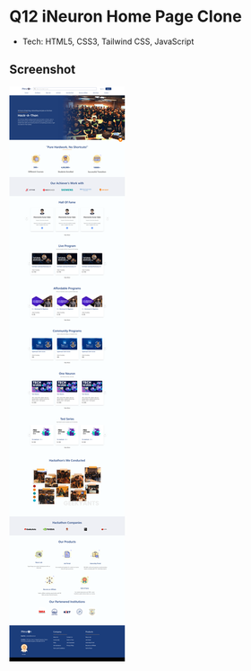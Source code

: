 # Q12 iNeuron Home Page Clone


- Tech: HTML5, CSS3, Tailwind CSS, JavaScript


## Screenshot


![Screenshot](./iNeuron_Homepage-min.png)